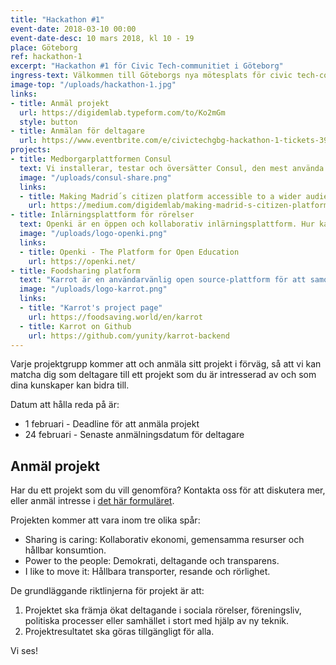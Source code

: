 ```yaml
---
title: "Hackathon #1"
event-date: 2018-03-10 00:00
event-date-desc: 10 mars 2018, kl 10 - 19
place: Göteborg
ref: hackathon-1
excerpt: "Hackathon #1 för Civic Tech-communitiet i Göteborg"
ingress-text: Välkommen till Göteborgs nya mötesplats för civic tech-communitiet! Det första hackathonet blir en heldag med spännande projekt, mat, fika och skönt häng.
image-top: "/uploads/hackathon-1.jpg"
links:
- title: Anmäl projekt
  url: https://digidemlab.typeform.com/to/Ko2mGm
  style: button
- title: Anmälan för deltagare
  url: https://www.eventbrite.com/e/civictechgbg-hackathon-1-tickets-39479679785
projects:
- title: Medborgarplattformen Consul
  text: Vi installerar, testar och översätter Consul, den mest använda Ruby-plattformen just nu och världens största medborgarplattform.
  image: "/uploads/consul-share.png"
  links:
  - title: Making Madrid´s citizen platform accessible to a wider audience
    url: https://medium.com/digidemlab/making-madrid-s-citizen-platform-accessible-to-a-wider-audience-f452dd59a394
- title: Inlärningsplattform för rörelser
  text: Openki är en öppen och kollaborativ inlärningsplattform. Hur kan vi anpassa och utveckla den för att användas till kampanj- och påverkansarbete för sociala rörelser?
  image: "/uploads/logo-openki.png"
  links:
  - title: Openki - The Platform for Open Education
    url: https://openki.net/
- title: Foodsharing platform
  text: "Karrot är en användarvänlig open source-plattform för att samordna insamling av mat som annars skulle kastas, för att dela ut den gratis. Det används av många olika grästrotsinitiativ internationellt, och Solikyl i Göteborg är den grupp som är mest aktiv på plattformen. Solikyl tar tillvara på mat minst sex gånger i veckan med hjälp av Karrot, och tonvis med mat samlas in och delas ut varje månad genom ett system av \"solidariska kylskåp\". Men mer arbete krävs för att kunna skala upp arbetet i Karrot på ett effektivt sätt."
  image: "/uploads/logo-karrot.png"
  links:
  - title: "Karrot's project page"
    url: https://foodsaving.world/en/karrot
  - title: Karrot on Github
    url: https://github.com/yunity/karrot-backend
---
```


Varje projektgrupp kommer att och anmäla sitt projekt i förväg, så att vi kan matcha dig som deltagare till ett projekt som du är intresserad av och som dina kunskaper kan bidra till.

Datum att hålla reda på är:
* 1 februari - Deadline för att anmäla projekt
* 24 februari - Senaste anmälningsdatum för deltagare

## Anmäl projekt
Har du ett projekt som du vill genomföra? Kontakta oss för att diskutera mer, eller anmäl intresse i [det här formuläret](https://digidemlab.typeform.com/to/Ko2mGm).

Projekten kommer att vara inom tre olika spår:
* Sharing is caring: Kollaborativ ekonomi, gemensamma resurser och hållbar konsumtion.
* Power to the people: Demokrati, deltagande och transparens.
* I like to move it: Hållbara transporter, resande och rörlighet.

De grundläggande riktlinjerna för projekt är att:
1. Projektet ska främja ökat deltagande i sociala rörelser, föreningsliv, politiska processer eller samhället i stort med hjälp av ny teknik.
2. Projektresultatet ska göras tillgängligt för alla.


Vi ses!
